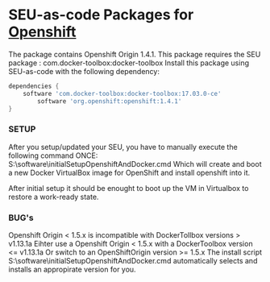 # SEU-as-code Packages for [Openshift](https://www.openshift.org/)


The package contains Openshift Origin 1.4.1. 
This package requires the SEU package : com.docker-toolbox:docker-toolbox
Install this package using SEU-as-code with the following dependency:
```groovy
dependencies {
    software 'com.docker-toolbox:docker-toolbox:17.03.0-ce'
		software 'org.openshift:openshift:1.4.1'
}
```

### SETUP
After you setup/updated your SEU, you have to manually execute the following command ONCE: 
S:\software\initialSetupOpenshiftAndDocker.cmd
Which will create and boot a new Docker VirtualBox image for OpenShift and install openshift into it.

After initial setup it should be enought to boot up the VM in Virtualbox to restore a work-ready state.


### BUG's
Openshift Origin < 1.5.x is incompatible with DockerTollbox versions > v1.13.1a
Eihter use a Openshift Origin < 1.5.x with a DockerToolbox version <= v1.13.1a
Or switch to an OpenShiftOrigin version >= 1.5.x
The install script S:\software\initialSetupOpenshiftAndDocker.cmd automatically selects and installs an appropirate version for you.